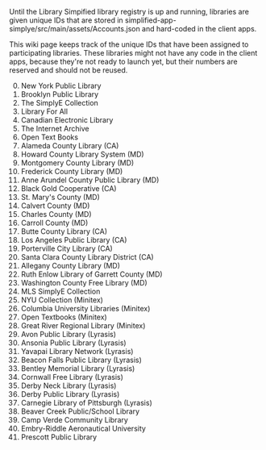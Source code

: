 Until the Library Simpified library registry is up and running, libraries are given unique IDs that are stored in simplified-app-simplye/src/main/assets/Accounts.json and hard-coded in the client apps.

This wiki page keeps track of the unique IDs that have been assigned to participating libraries. These libraries might not have any code in the client apps, because they're not ready to launch yet, but their numbers are reserved and should not be reused.

0. New York Public Library
1. Brooklyn Public Library
2. The SimplyE Collection
3. Library For All
4. Canadian Electronic Library
5. The Internet Archive
6. Open Text Books
7. Alameda County Library (CA)
8. Howard County Library System (MD)
9. Montgomery County Library (MD)
10. Frederick County Library (MD)
11. Anne Arundel County Public Library (MD)
12. Black Gold Cooperative (CA)
13. St. Mary's County (MD)
14. Calvert County (MD)
15. Charles County (MD)
16. Carroll County (MD)
17. Butte County Library (CA)
18. Los Angeles Public Library (CA)
19. Porterville City Library (CA)
20. Santa Clara County Library District (CA)
21. Allegany County Library (MD)
22. Ruth Enlow Library of Garrett County (MD)
23. Washington County Free Library (MD)
24. MLS SimplyE Collection
25. NYU Collection (Minitex)
26. Columbia University Libraries (Minitex)
27. Open Textbooks (Minitex)
28. Great River Regional Library (Minitex)
29. Avon Public Library (Lyrasis)
30. Ansonia Public Library (Lyrasis)
31. Yavapai Library Network (Lyrasis)
32. Beacon Falls Public Library (Lyrasis)
33. Bentley Memorial Library (Lyrasis)
34. Cornwall Free Library (Lyrasis)
35. Derby Neck Library (Lyrasis)
36. Derby Public Library (Lyrasis)
37. Carnegie Library of Pittsburgh (Lyrasis)
38. Beaver Creek Public/School Library
39. Camp Verde Community Library
40. Embry-Riddle Aeronautical University
41. Prescott Public Library